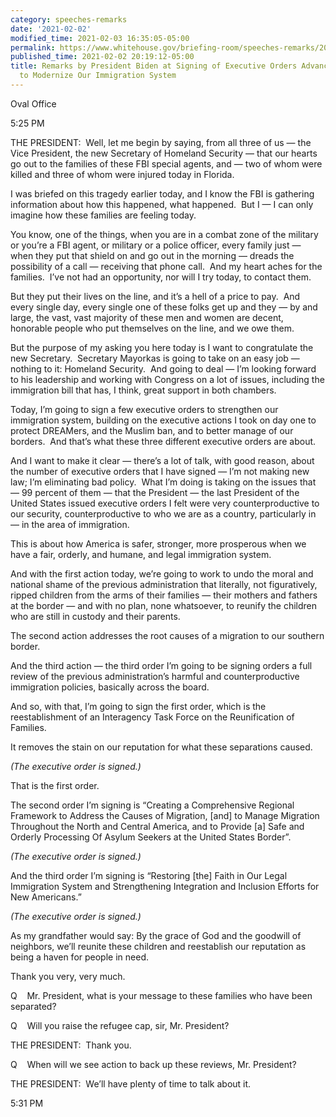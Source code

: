 ```yaml
---
category: speeches-remarks
date: '2021-02-02'
modified_time: 2021-02-03 16:35:05-05:00
permalink: https://www.whitehouse.gov/briefing-room/speeches-remarks/2021/02/02/remarks-by-president-biden-at-signing-of-executive-orders-advancing-his-priority-to-modernize-our-immigration-system/
published_time: 2021-02-02 20:19:12-05:00
title: Remarks by President Biden at Signing of Executive Orders Advancing His Priority
  to Modernize Our Immigration System
---
```

 
Oval Office

5:25 PM

THE PRESIDENT:  Well, let me begin by saying, from all three of us — the
Vice President, the new Secretary of Homeland Security — that our hearts
go out to the families of these FBI special agents, and — two of whom
were killed and three of whom were injured today in Florida. 

I was briefed on this tragedy earlier today, and I know the FBI is
gathering information about how this happened, what happened.  But I — I
can only imagine how these families are feeling today. 

You know, one of the things, when you are in a combat zone of the
military or you’re a FBI agent, or military or a police officer, every
family just — when they put that shield on and go out in the morning —
dreads the possibility of a call — receiving that phone call.  And my
heart aches for the families.  I’ve not had an opportunity, nor will I
try today, to contact them. 

But they put their lives on the line, and it’s a hell of a price to
pay.  And every single day, every single one of these folks get up and
they — by and large, the vast, vast majority of these men and women are
decent, honorable people who put themselves on the line, and we owe
them. 

But the purpose of my asking you here today is I want to congratulate
the new Secretary.  Secretary Mayorkas is going to take on an easy job —
nothing to it: Homeland Security.  And going to deal — I’m looking
forward to his leadership and working with Congress on a lot of issues,
including the immigration bill that has, I think, great support in both
chambers.

Today, I’m going to sign a few executive orders to strengthen our
immigration system, building on the executive actions I took on day one
to protect DREAMers, and the Muslim ban, and to better manage of our
borders.  And that’s what these three different executive orders are
about. 

And I want to make it clear — there’s a lot of talk, with good reason,
about the number of executive orders that I have signed — I’m not making
new law; I’m eliminating bad policy.  What I’m doing is taking on the
issues that — 99 percent of them — that the President — the last
President of the United States issued executive orders I felt were very
counterproductive to our security, counterproductive to who we are as a
country, particularly in — in the area of immigration.

This is about how America is safer, stronger, more prosperous when we
have a fair, orderly, and humane, and legal immigration system. 

And with the first action today, we’re going to work to undo the moral
and national shame of the previous administration that literally, not
figuratively, ripped children from the arms of their families — their
mothers and fathers at the border — and with no plan, none whatsoever,
to reunify the children who are still in custody and their parents.

The second action addresses the root causes of a migration to our
southern border. 

And the third action — the third order I’m going to be signing orders a
full review of the previous administration’s harmful and
counterproductive immigration policies, basically across the board.

And so, with that, I’m going to sign the first order, which is the
reestablishment of an Interagency Task Force on the Reunification of
Families.

It removes the stain on our reputation for what these separations
caused. 

*(The executive order is signed.)*

That is the first order. 

The second order I’m signing is “Creating a Comprehensive Regional
Framework to Address the Causes of Migration, \[and\] to Manage
Migration Throughout the North and Central America, and to Provide \[a\]
Safe and Orderly Processing Of Asylum Seekers at the United States
Border”.

*(The executive order is signed.)*

And the third order I’m signing is “Restoring \[the\] Faith in Our Legal
Immigration System and Strengthening Integration and Inclusion Efforts
for New Americans.”

*(The executive order is signed.)*

As my grandfather would say: By the grace of God and the goodwill of
neighbors, we’ll reunite these children and reestablish our reputation
as being a haven for people in need. 

Thank you very, very much. 

Q    Mr. President, what is your message to these families who have been
separated?

Q    Will you raise the refugee cap, sir, Mr. President?

THE PRESIDENT:  Thank you.

Q    When will we see action to back up these reviews, Mr. President?

THE PRESIDENT:  We’ll have plenty of time to talk about it.

5:31 PM
